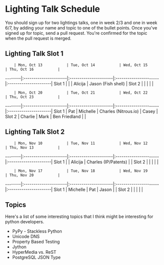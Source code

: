 # Lighting Talk Schedule

You should sign up for two lightings talks, one in week 2/3 and one in week 6/7,
by adding your name and topic to one of the bullet points. Once you've signed up
for topic, send a pull request. You're confirmed for the topic when the pull request
is merged.


## Lighting Talk Slot 1


        | Mon, Oct 13           | Tue, Oct 14           | Wed, Oct 15           | Thu, Oct 16           |
--------|:----------------------|:----------------------|:----------------------|:----------------------|
Slot 1  |                       |                       | Alicija               | Jason (Fish shell)    |
Slot 2  |                       |                       |                       |                       |

        | Mon, Oct 20           | Tue, Oct 21           | Wed, Oct 22           | Thu, Oct 23           |
--------|:----------------------|:----------------------|:----------------------|:----------------------|
Slot 1  | Pat                   | Michelle              |  Charles (Nitrous.io) | Casey                 |
Slot 2  | Charlie               | Mark                  |  Ben Friedland        |                       |




## Lighting Talk Slot 2


        | Mon, Nov 10           | Tue, Nov 11           | Wed, Nov 12           | Thu, Nov 13           |
--------|:----------------------|:----------------------|:----------------------|:----------------------|
Slot 1  |                       | Alicija               | Charles (IP/Patents)  |                       |
Slot 2  |                       |                       |                       |                       |

        | Mon, Nov 17           | Tue, Nov 18           | Wed, Nov 19           | Thu, Nov 20           |
--------|:----------------------|:----------------------|:----------------------|:----------------------|
Slot 1  |   Michelle            |  Pat                  | Jason                 |                       |
Slot 2  |                       |                       |                       |                       |



## Topics

Here's a list of some interesting topics that I think might be interesting for python developers.

* PyPy - Stackless Python
* Unicode DNS
* Property Based Testing
* Jython
* HyperMedia vs. ReST
* PostgreSQL JSON Type



